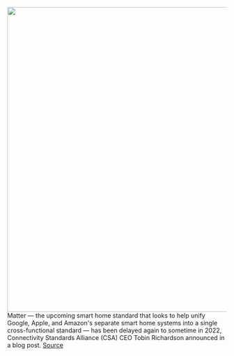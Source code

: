 <img src='https://cdn.vox-cdn.com/thumbor/Mnd0aUyBOvYF8Nty1-8SXzuOiBQ=/0x0:2129x1088/1200x800/filters:focal(895x374:1235x714)/cdn.vox-cdn.com/uploads/chorus_image/image/69721864/matter.0.png' width='700px' /><br/>
Matter — the upcoming smart home standard that looks to help unify Google, Apple, and Amazon's separate smart home systems into a single cross-functional standard — has been delayed again to sometime in 2022, Connectivity Standards Alliance (CSA) CEO Tobin Richardson announced in a blog post.
<a href='https://www.theverge.com/2021/8/13/22623275/matter-interoperable-smart-home-standard-delay-2022-project-chip-csa'> Source <a/>